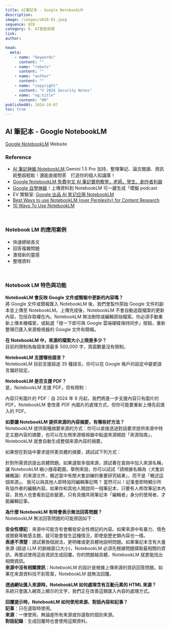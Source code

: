 ```yaml
---
title: AI筆記本 - Google NotebookLM
description:
image: /images/e028-01.jpeg
sequence: 028
category: 8. AI智能助理
link:
author:

head:
  meta:
    - name: "keywords"
      content: ""
    - name: "robots"
      content: ""
    - name: "author"
      content: ""
    - name: "copyright"
      content: "© 2024 Security Notes"
    - name: "og:title"
      content: "HR"
publishedAt: 2024-10-07
toc: true
---
```


## AI 筆記本 - Google NotebookLM

<a href="https://notebooklm.google.com/">Google NotebookLM</a> Website

### Reference

- <a href="https://www.youtube.com/watch?v=1jdo3xemlSs">AI 筆記神器 NotebookLM </a> Gemini 1.5 Pro 加持，整理筆記、論文閱讀、資訊統整超輕鬆！還能直接問答　打造你的個人知識庫！
- <a href="https://www.playpcesor.com/2024/06/google-notebooklm-ai.html">Google NotebookLM 免費中文 AI 筆記實例教學，老師、學生、創作者利器</a>
- <a href="https://www.bnext.com.tw/article/80532/google-notebooklm-audio-overview">Google 自學神器</a>！上傳資料到 NotebookLM 可一鍵生成「模擬 podcast
- EV 實驗室: <a href="https://www.youtube.com/watch?v=YKN-2CQ2N5g">Google 出品 AI 笔记应用 NotebookLM</a>
- <a href="https://www.youtube.com/watch?v=YmVZkl6KVUs">Best Ways to use NotebookLM (over Perplexity) for Content Research</a>
- <a href="https://www.youtube.com/watch?v=U3SgtCWsjXg">10 Ways To Use NotebookLM</a>

<br>

### Notebook LM 的應用案例

- 快速總結長文
- 回答複雜問題
- 激發新的靈感
- 整理資料

<br>

### Notebook LM 特色與功能

**NotebookLM 會反映 Google 文件或簡報中更新的內容嗎？**  
將 Google 文件或簡報匯入 NotebookLM 後，我們會製作原始 Google 文件的副本並上傳至 NotebookLM。上傳完成後，NotebookLM 不會自動追蹤檔案的更新內容，包括存取權在內。NotebookLM 無法刪除或編輯原始檔案。你必須手動重新上傳本機檔案，或點選「按一下即可與 Google 雲端硬碟保持同步」按鈕，重新整理已匯入來源檢視器的 Google 文件和簡報。

**在 NotebookLM 中，來源的檔案大小上限是多少？**  
目前的限制為每個來源最多 500,000 字，頁面數量沒有限制。

**NotebookLM 支援哪些語言？**  
NotebookLM 目前支援超過 35 種語言。你可以在 Google 帳戶的設定中變更語言偏好設定。

**NotebookLM 是否支援 PDF？**  
是，NotebookLM 支援 PDF，但有限制：

內容只有圖片的 PDF：自 2024 年 9 月起，我們將進一步支援內容只有圖片的 PDF。NotebookLM 會改善 PDF 內圖片的處理方式，但你可能要重新上傳先前匯入的 PDF。

**如要讓 NotebookLM 提供來源的內容摘要，有哪些好方法？**  
NotebookLM 提供兩種摘要來源的方式：你可以直接透過對話要求提供來源中特定主題內容的摘要，也可以在左側來源檢視器中點選來源開啟「來源指南」，NotebookLM 就會自動生成整個來源內容的摘要。

如果想在對話中要求提供更具體的摘要，請試試下列方式：

針對所需資訊提出具體問題。如果選取多個來源，請試著在查詢中加入來源名稱，讓 NotebookLM 縮小搜尋範圍。舉例來說，你可以試試「請根據名稱為〈犬隻訓練概論〉的來源文件，概述當中有關犬隻訓練的重要研究結果」，而不是「概述這個來源」。
我可以與其他人即時協同編輯筆記嗎？
當然可以！記事會即時顯示所有協作者的編輯內容。如果你和其他人開啟同一個筆記本，只要有人修改筆記本內容，其他人也會看到這些變更。只有具備共用筆記本「編輯者」身分的使用者，才能編輯記事。

**為什麼 NotebookLM 有時會表示無法回答問題？**  
NotebookLM 無法回答問題的可能原因如下：

**安全性標記**：來源中可能含有會觸發安全性標記的內容。如果來源中有暴力、情色或猥褻等敏感主題，就可能會發生這種情況，即使是歷史類內容也一樣。  
**表達不清楚**：請試著換個說法，更明確或更具體地說明問題。如果筆記本含有大量來源 (超過 LLM 的脈絡窗口大小)，NotebookLM 必須先根據問題擷取最相關的資訊，再嘗試使用這些資訊生成回覆。你的問題越具體，NotebookLM 就更能找出相關資訊。  
**來源中沒有相關資訊**：NotebookLM 的設計是根據上傳來源的資訊回答問題。如果在來源資料找不到答案，NotebookLM 就無法回覆。

**透過網址匯入來源時，NotebookLM 如何處理含有互動元素的 HTML 來源？**  
系統只會匯入網頁上顯示的文字，我們正在改善這類匯入內容的處理方式。

**回覆提示時，NotebookLM 如何使用來源、對話內容和記事？**  
**記事**：只在選取時使用。  
**來源**：一律使用，無論是所有來源或你選取的個別來源。  
**對話記錄**：生成回覆時也會使用這類資料。
